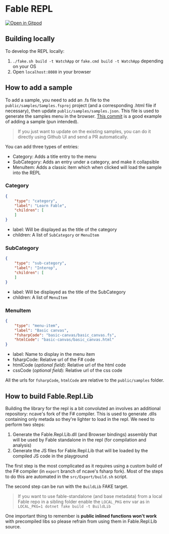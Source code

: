 # Fable REPL

[![Open in Gitpod](https://gitpod.io/button/open-in-gitpod.svg)](https://gitpod.io/#https://github.com/fable-compiler/repl)

## Building locally

To develop the REPL locally:

1. `./fake.sh build -t WatchApp` or `fake.cmd build -t WatchApp` depending on your OS
2. Open `localhost:8080` in your browser

## How to add a sample

To add a sample, you need to add an .fs file to the `public/samples/Samples.fsproj` project (and a corresponding .html file if necessary), then update `public/samples/samples.json`. This file is used to generate the samples menu in the browser. [This commit](https://github.com/fable-compiler/repl/commit/860243166459e10e47919815dffcc94ddbbd73b7) is a good example of adding a sample (pun intended).

> If you just want to update on the existing samples, you can do it directly using Github UI and send a PR automatically.

You can add three types of entries:

- Category: Adds a title entry to the menu
- SubCategory: Adds an entry under a category, and make it collapsible
- MenuItem: Adds a classic item which when clicked will load the sample into the REPL

### Category

```json
{
    "type": "category",
    "label": "Learn Fable",
    "children": [
    ]
}
```

- label: Will be displayed as the title of the category
- children: A list of `SubCategory` or `MenuItem`

### SubCategory

```json
{
    "type": "sub-category",
    "label": "Interop",
    "children": [
    ]
}
```

- label: Will be displayed as the title of the SubCategory
- children: A list of `MenuItem`

### MenuItem

```json
{
    "type": "menu-item",
    "label": "Basic canvas",
    "fsharpCode": "basic-canvas/basic_canvas.fs",
    "htmlCode": "basic-canvas/basic_canvas.html"
}
```

- label: Name to display in the menu item
- fsharpCode: Relative url of the F# code
- htmlCode (*optional field*): Relative url of the html code
- cssCode (*optional field*): Relative url of the css code

All the urls for `fsharpCode`, `htmlCode` are relative to the `public/samples` folder.

## How to build Fable.Repl.Lib

Building the library for the repl is a bit convoluted an involves an additional repository: ncave's fork of the F# compiler. This is used to generate .dlls containing only metada so they're lighter to load in the repl. We need to perform two steps:

1. Generate the Fable.Repl.Lib.dll (and Browser bindings) assembly that will be used by Fable standalone in the repl (for compilation and analysis)
2. Generate the JS files for Fable.Repl.Lib that will be loaded by the compiled JS code in the playground

The first step is the most complicated as it requires using a custom build of the F# compiler (in `export` branch of ncave's fsharp fork). Most of the steps to do this are automated in the `src/Export/build.sh` script.

The second step can be run with the `BuildLib` FAKE target.

> If you want to use fable-standalone (and base metadata) from a local Fable repo in a sibling folder enable the `LOCAL_PKG` env var as in `LOCAL_PKG=1 dotnet fake build -t BuildLib`

One important thing to remember is **public inlined functions won't work** with precompiled libs so please refrain from using them in Fable.Repl.Lib source.